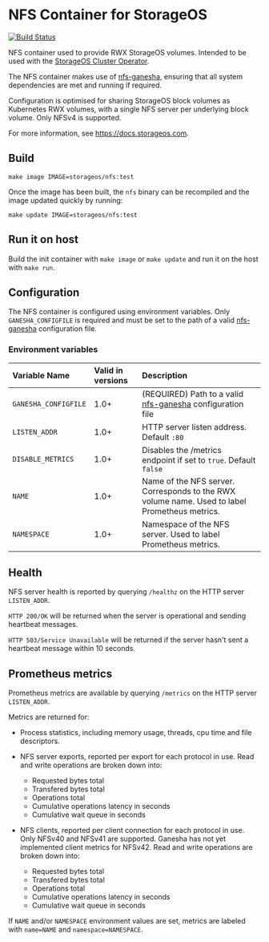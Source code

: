# NFS Container for StorageOS

[![Build Status](https://travis-ci.org/storageos/nfs.svg?branch=master)](https://travis-ci.org/storageos/nfs)

NFS container used to provide RWX StorageOS volumes.  Intended to be used with
the [StorageOS Cluster Operator](https://github.com/storageos/cluster-operator).

The NFS container makes use of
[nfs-ganesha](http://github.com/nfs-ganesha/nfs-ganesha/), ensuring that all
system dependencies are met and running if required.

Configuration is optimised for sharing StorageOS block volumes as Kubernetes RWX
volumes, with a single NFS server per underlying block volume.  Only NFSv4 is
supported.

For more information, see https://docs.storageos.com.

## Build

```shell
make image IMAGE=storageos/nfs:test
```

Once the image has been built, the `nfs` binary can be recompiled and the image
updated quickly by running:

```shell
make update IMAGE=storageos/nfs:test
```

## Run it on host

Build the init container with `make image` or `make update` and run it on the
host with `make run`.

## Configuration

The NFS container is configured using environment variables.  Only
`GANESHA_CONFIGFILE` is required and must be set to the path of a valid
[nfs-ganesha](http://github.com/nfs-ganesha/nfs-ganesha/) configuration
file.

### Environment variables

| Variable Name             | Valid in versions | Description |
| :------------------       | :---------------- | :---------- |
| `GANESHA_CONFIGFILE`      | 1.0+              | (REQUIRED) Path to a valid [nfs-ganesha](http://github.com/nfs-ganesha/nfs-ganesha/) configuration file |
| `LISTEN_ADDR`             | 1.0+              | HTTP server listen address. Default `:80` |
| `DISABLE_METRICS`         | 1.0+              | Disables the /metrics endpoint if set to `true`. Default `false` |
| `NAME`                    | 1.0+              | Name of the NFS server.  Corresponds to the RWX volume name.  Used to label Prometheus metrics. |
| `NAMESPACE`               | 1.0+              | Namespace of the NFS server. Used to label Prometheus metrics. |

## Health

NFS server health is reported by querying `/healthz` on the HTTP server
`LISTEN_ADDR`.

`HTTP 200/OK` will be returned when the server is operational and sending
heartbeat messages.

`HTTP 503/Service Unavailable` will be returned if the server hasn't sent a
heartbeat message within 10 seconds.

## Prometheus metrics

Prometheus metrics are available by querying `/metrics` on the HTTP server
`LISTEN_ADDR`.

Metrics are returned for:

- Process statistics, including memory usage, threads, cpu time and file
  descriptors.
- NFS server exports, reported per export for each protocol in use.  Read and
  write operations are broken down into:

    - Requested bytes total
    - Transfered bytes total
    - Operations total
    - Cumulative operations latency in seconds
    - Cumulative wait queue in seconds

- NFS clients, reported per client connection for each protocol in use.  Only
  NFSv40 and NFSv41 are supported.  Ganesha has not yet implemented client
  metrics for NFSv42. Read and write operations are broken down into:

    - Requested bytes total
    - Transfered bytes total
    - Operations total
    - Cumulative operations latency in seconds
    - Cumulative wait queue in seconds

If `NAME` and/or `NAMESPACE` environment values are set, metrics are labeled
with `name=NAME` and `namespace=NAMESPACE`.
